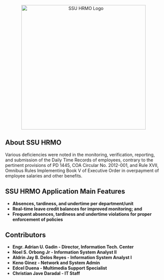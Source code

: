 <p align="center"><a href="https://ssu.edu.ph" target="_blank"><img src="https://github.com/noelorbong/SSUHRMO/blob/main/public/images/logo/ssu_hrmo_logo_dark-auth.png" width="400" alt="SSU HRMO Logo"></a></p>


## About SSU HRMO

Various deficiencies were noted in the monitoring, verification, reporting, and submission of the Daily Time Records of employees, contrary to the pertinent provisions of PD 1445, COA Circular No. 2012-001, and Rule XVII, Omnibus Rules Implementing Book V of Executive
Order in overpayment of employee salaries and other benefits.

## SSU HRMO Application Main Features

- **Absences, tardiness, and undertime per department/unit**
- **Real-time leave credit balances for improved monitoring; and**
- **Frequent absences, tardiness and undertime violations for proper enforcement of policies**

## Contributors

- **Engr. Adrian U. Gadin - Director, Information Tech. Center**
- **Noel S. Orbong Jr - Information System Analyst II**
- **Aldrin Jay B. Delos Reyes - Information System Analyst I**
- **Keno Ginez - Network and System Admin**
- **Edcel Duena - Multimedia Support Specialist**
- **Christian Jave Daradal - IT Staff**

